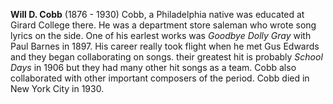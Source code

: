 
**Will D. Cobb** (1876 - 1930) Cobb, a Philadelphia native was educated at Girard College there. He was a department store saleman who wrote song lyrics on the side. One of his earlest works was *Goodbye Dolly Gray* with Paul Barnes in 1897. His career really took flight when he met Gus Edwards and they began collaborating on songs. their greatest hit is probably *School Days* in 1906 but they had many other hit songs as a team. Cobb also collaborated with other important composers of the period. Cobb died in New York City in 1930.